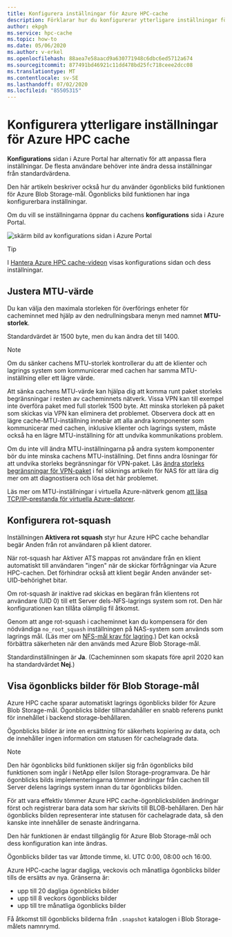 ```yaml
---
title: Konfigurera inställningar för Azure HPC-cache
description: Förklarar hur du konfigurerar ytterligare inställningar för cachen som MTU och No-root-squash, samt hur du får åtkomst till Express-ögonblicksbilder från Azure Blob Storage-mål.
author: ekpgh
ms.service: hpc-cache
ms.topic: how-to
ms.date: 05/06/2020
ms.author: v-erkel
ms.openlocfilehash: 88aea7e58aacd9a630771948c6dbc6ed5712a674
ms.sourcegitcommit: 877491bd46921c11dd478bd25fc718ceee2dcc08
ms.translationtype: MT
ms.contentlocale: sv-SE
ms.lasthandoff: 07/02/2020
ms.locfileid: "85505315"
---
```

# <a name="configure-additional-azure-hpc-cache-settings"></a>Konfigurera ytterligare inställningar för Azure HPC cache

**Konfigurations** sidan i Azure Portal har alternativ för att anpassa flera inställningar. De flesta användare behöver inte ändra dessa inställningar från standardvärdena.

Den här artikeln beskriver också hur du använder ögonblicks bild funktionen för Azure Blob Storage-mål. Ögonblicks bild funktionen har inga konfigurerbara inställningar.

Om du vill se inställningarna öppnar du cachens **konfigurations** sida i Azure Portal.

![skärm bild av konfigurations sidan i Azure Portal](media/configuration.png)

> [!TIP]
> I [Hantera Azure HPC cache-videon](https://azure.microsoft.com/resources/videos/managing-hpc-cache/) visas konfigurations sidan och dess inställningar.

## <a name="adjust-mtu-value"></a>Justera MTU-värde
<!-- linked from troubleshoot-nas article -->

Du kan välja den maximala storleken för överförings enheter för cacheminnet med hjälp av den nedrullningsbara menyn med namnet **MTU-storlek**.

Standardvärdet är 1500 byte, men du kan ändra det till 1400.

> [!NOTE]
> Om du sänker cachens MTU-storlek kontrollerar du att de klienter och lagrings system som kommunicerar med cachen har samma MTU-inställning eller ett lägre värde.

Att sänka cachens MTU-värde kan hjälpa dig att komma runt paket storleks begränsningar i resten av cacheminnets nätverk. Vissa VPN kan till exempel inte överföra paket med full storlek 1500 byte. Att minska storleken på paket som skickas via VPN kan eliminera det problemet. Observera dock att en lägre cache-MTU-inställning innebär att alla andra komponenter som kommunicerar med cachen, inklusive klienter och lagrings system, måste också ha en lägre MTU-inställning för att undvika kommunikations problem.

Om du inte vill ändra MTU-inställningarna på andra system komponenter bör du inte minska cachens MTU-inställning. Det finns andra lösningar för att undvika storleks begränsningar för VPN-paket. Läs [ändra storleks begränsningar för VPN-paket](troubleshoot-nas.md#adjust-vpn-packet-size-restrictions) i fel söknings artikeln för NAS för att lära dig mer om att diagnostisera och lösa det här problemet.

Läs mer om MTU-inställningar i virtuella Azure-nätverk genom [att läsa TCP/IP-prestanda för virtuella Azure-datorer](../virtual-network/virtual-network-tcpip-performance-tuning.md).

## <a name="configure-root-squash"></a>Konfigurera rot-squash
<!-- linked from troubleshoot -->

Inställningen **Aktivera rot squash** styr hur Azure HPC cache behandlar begär Anden från rot användaren på klient datorer.

När rot-squash har Aktiver ATS mappas rot användare från en klient automatiskt till användaren "ingen" när de skickar förfrågningar via Azure HPC-cachen. Det förhindrar också att klient begär Anden använder set-UID-behörighet bitar.

Om rot-squash är inaktive rad skickas en begäran från klientens rot användare (UID 0) till ett Server dels-NFS-lagrings system som rot. Den här konfigurationen kan tillåta olämplig fil åtkomst.

Genom att ange rot-squash i cacheminnet kan du kompensera för den nödvändiga ``no_root_squash`` inställningen på NAS-system som används som lagrings mål. (Läs mer om [NFS-mål krav för lagring](hpc-cache-prereqs.md#nfs-storage-requirements).) Det kan också förbättra säkerheten när den används med Azure Blob Storage-mål.

Standardinställningen är **Ja**. (Cacheminnen som skapats före april 2020 kan ha standardvärdet **Nej**.)

## <a name="view-snapshots-for-blob-storage-targets"></a>Visa ögonblicks bilder för Blob Storage-mål

Azure HPC cache sparar automatiskt lagrings ögonblicks bilder för Azure Blob Storage-mål. Ögonblicks bilder tillhandahåller en snabb referens punkt för innehållet i backend storage-behållaren.

Ögonblicks bilder är inte en ersättning för säkerhets kopiering av data, och de innehåller ingen information om statusen för cachelagrade data.

> [!NOTE]
> Den här ögonblicks bild funktionen skiljer sig från ögonblicks bild funktionen som ingår i NetApp eller Isilon Storage-programvara. De här ögonblicks bilds implementeringarna tömmer ändringar från cachen till Server delens lagrings system innan du tar ögonblicks bilden.
>
> För att vara effektiv tömmer Azure HPC cache-ögonblicksbilden ändringar först och registrerar bara data som har skrivits till BLOB-behållaren. Den här ögonblicks bilden representerar inte statusen för cachelagrade data, så den kanske inte innehåller de senaste ändringarna.

Den här funktionen är endast tillgänglig för Azure Blob Storage-mål och dess konfiguration kan inte ändras.

Ögonblicks bilder tas var åttonde timme, kl. UTC 0:00, 08:00 och 16:00.

Azure HPC-cache lagrar dagliga, veckovis och månatliga ögonblicks bilder tills de ersätts av nya. Gränserna är:

* upp till 20 dagliga ögonblicks bilder
* upp till 8 veckors ögonblicks bilder
* upp till tre månatliga ögonblicks bilder

Få åtkomst till ögonblicks bilderna från `.snapshot` katalogen i Blob Storage-målets namnrymd.
